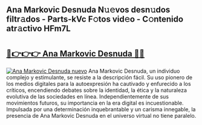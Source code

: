 ## Ana Markovic Desnuda N𝚞𝚎vos desn𝚞dos filtr𝚊dos - Parts-kVc F𝚘tos vid𝚎o - C𝚘ntenido atr𝚊ctivo HFm7L

# <h2><a href="http://mbdjoe.tromn.icu/?c=Ana+Markovic+Desnuda">🔗👉👉👉 Ana Markovic Desnuda 🔗🔗</a></h2>

[![Ana Markovic Desnuda nuevo](https://i.imgur.com/pEAQMta.gif)](http://mbdjoe.tromn.icu/?c=Ana+Markovic+Desnuda)
Ana Markovic Desnuda, un individuo complejo y estimulante, se resiste a la descripción fácil. Su uso pionero de los medios digitales para la autoexpresión ha cautivado y enfurecido a los críticos, encendiendo debates sobre la identidad, la ética y la naturaleza evolutiva de las sociedades en línea. Independientemente de sus movimientos futuros, su importancia en la era digital es incuestionable. Impulsada por una determinación inquebrantable y un carisma innegable, la presencia de Ana Markovic Desnuda en el universo virtual no tiene paralelo.
